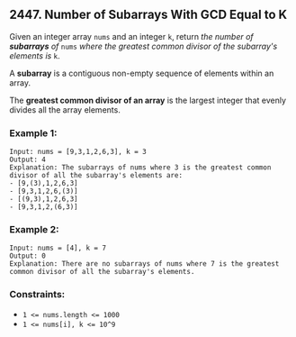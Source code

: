 ## 2447. Number of Subarrays With GCD Equal to K

Given an integer array ```nums``` and an integer ```k```, return *the number of **subarrays** of* ```nums``` *where the greatest common divisor of the subarray's elements is* ```k```.

A **subarray** is a contiguous non-empty sequence of elements within an array.

The **greatest common divisor of an array** is the largest integer that evenly divides all the array elements.

### Example 1:
```
Input: nums = [9,3,1,2,6,3], k = 3
Output: 4
Explanation: The subarrays of nums where 3 is the greatest common divisor of all the subarray's elements are:
- [9,(3),1,2,6,3]
- [9,3,1,2,6,(3)]
- [(9,3),1,2,6,3]
- [9,3,1,2,(6,3)]
```
### Example 2:
```
Input: nums = [4], k = 7
Output: 0
Explanation: There are no subarrays of nums where 7 is the greatest common divisor of all the subarray's elements.
```

### Constraints:

* ```1 <= nums.length <= 1000```
* ```1 <= nums[i], k <= 10^9```